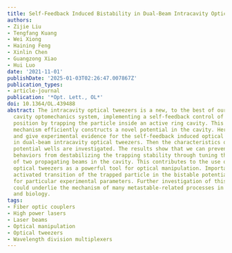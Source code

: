 ```yaml
---
title: Self-Feedback Induced Bistability in Dual-Beam Intracavity Optical Tweezers
authors:
- Zijie Liu
- Tengfang Kuang
- Wei Xiong
- Haining Feng
- Xinlin Chen
- Guangzong Xiao
- Hui Luo
date: '2021-11-01'
publishDate: '2025-01-03T02:26:47.007867Z'
publication_types:
- article-journal
publication: '*Opt. Lett., OL*'
doi: 10.1364/OL.439488
abstract: The intracavity optical tweezers is a new, to the best of our knowledge,
  cavity optomechanics system, implementing a self-feedback control of the particle's
  position by trapping the particle inside an active ring cavity. This self-feedback
  mechanism efficiently constructs a novel potential in the cavity. Here we predict
  and give experimental evidence for the self-feedback induced optical bistability
  in dual-beam intracavity optical tweezers. Then the characteristics of these bistable
  potential wells are investigated. The results show that we can prevent the bistable
  behaviors from destabilizing the trapping stability through tuning the foci offset
  of two propagating beams in the cavity. This contributes to the use of intracavity
  optical tweezers as a powerful tool for optical manipulation. Importantly, the thermally
  activated transition of the trapped particle in the bistable potential is observed
  for particular experimental parameters. Further investigation of this phenomenon
  could underlie the mechanism of many metastable-related processes in physics, chemistry,
  and biology.
tags:
- Fiber optic couplers
- High power lasers
- Laser beams
- Optical manipulation
- Optical tweezers
- Wavelength division multiplexers
---
```


